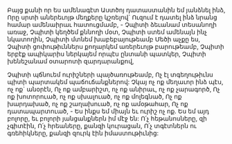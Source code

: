 
Բայց քանի որ ես ամենագէտ
Աստծոյ դատաստանին եմ յանձնել ինձ,
Որը սրտի աներեւոյթ մեղքերը կշռելով`
Ուզում է դատել ինձ նրանց համար ամենաիրաւ
հատուցմամբ, -
Չպիտի ձեւանամ տեսանողի առաջ,
Չպիտի կեղծեմ քննողի մօտ,
Չպիտի ստեմ ամենայն ինչ նկատողին,
Չպիտի մտնեմ խաբեբայութեամբ Մեծի աչքը ես,
Չպիտի ցոփութիւններս քողարկեմ առերեւոյթ
բարութեամբ,
Չպիտի երբէք ապիկարիս ներկայեմ որպէս
ընտանի պատկեր,
Չպիտի խենեշանամ օտարոտի զարդարանքով,


Չպիտի պճնուեմ ուրիշների պայծառութեամբ,
Ոչ էլ տգեղութիւնս պիտի պարտակեմ
պաճուճանքներով:
Չկայ ոչ ոք մեղաւոր ինձ պէս, ոչ ոք` անօրէն,
Ոչ ոք ամբարիշտ, ոչ ոք անիրաւ, ոչ ոք չարագործ,
Ոչ ոք խոտորուած, ոչ ոք սխալուած, ոչ ոք
մոլեգնած,
Ոչ ոք խարդախած, ոչ ոք շաղախուած, ոչ ոք
ամօթահար,
Ոչ ոք դատապարտուած, -
Ես ինքս եմ միայն եւ ուրիշ ոչ ոք.
Ես եմ այդ բոլորը, եւ բոլորի յանցանքներն իմ մէջ
են:
Ո՛չ հեթանոսները, զի չգիտէին,
Ո՛չ հրեաները, քանզի կուրացան,
Ո՛չ տգէտներն ու գռեհիկները, քանզի զուրկ էին
իմաստութիւնից:
